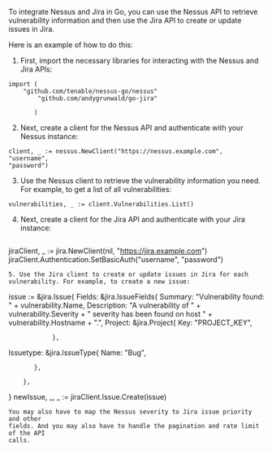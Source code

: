 To integrate Nessus and Jira in Go, you can use the Nessus API to retrieve
vulnerability information and then use the Jira API to create or update issues
in Jira.

Here is an example of how to do this:

1. First, import the necessary libraries for interacting with the Nessus and Jira
APIs:
```
import (
    "github.com/tenable/nessus-go/nessus"
        "github.com/andygrunwald/go-jira"
        
       )

```
2. Next, create a client for the Nessus API and authenticate with your Nessus
instance:
```
client, _ := nessus.NewClient("https://nessus.example.com", "username",
"password")

```
3. Use the Nessus client to retrieve the vulnerability information you need. For
   example, to get a list of all vulnerabilities:
```
vulnerabilities, _ := client.Vulnerabilities.List()
```
4. Next, create a client for the Jira API and authenticate with your Jira
   instance:

   ```
jiraClient, _ := jira.NewClient(nil, "https://jira.example.com")
jiraClient.Authentication.SetBasicAuth("username", "password")

   ```
5. Use the Jira client to create or update issues in Jira for each
   vulnerability. For example, to create a new issue:
   ```
   issue := &jira.Issue{
Fields: &jira.IssueFields{
        Summary:     "Vulnerability found: " + vulnerability.Name,
                Description: "A vulnerability of " + vulnerability.Severity + "
                severity has been found on host " + vulnerability.Hostname +
                ".",
                Project: &jira.Project{
                            Key: "PROJECT_KEY",
                                    
                },
Issuetype: &jira.IssueType{
            Name: "Bug",
                    
           },
               
        },
        
   }
   newIssue, _, _ := jiraClient.Issue.Create(issue)

   ```
You may also have to map the Nessus severity to Jira issue priority and other
fields. And you may also have to handle the pagination and rate limit of the API
calls.





